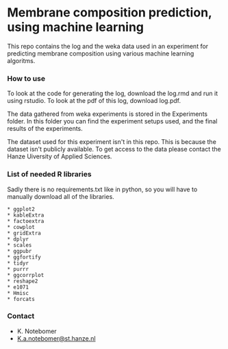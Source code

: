 # Membrane composition prediction, using machine learning
This repo contains the log and the weka data used in an experiment for predicting 
membrane composition using various machine learning algoritms.

### How to use ###

To look at the code for generating the log, download the log.rmd and run it using rstudio. 
To look at the pdf of this log, download log.pdf.

The data gathered from weka experiments is stored in the Experiments folder.
In this folder you can find the experiment setups used, and the final results of the experiments.

The dataset used for this experiment isn't in this repo. This is because the dataset isn't publicly 
available. To get access to the data please contact the Hanze Uiversity of Applied Sciences.

### List of needed R libraries ###

Sadly there is no requirements.txt like in python, so you will have to manually download all of the libraries.

```
* ggplot2
* kableExtra
* factoextra
* cowplot
* gridExtra
* dplyr
* scales
* ggpubr
* ggfortify
* tidyr
* purrr
* ggcorrplot
* reshape2
* e1071
* Hmisc
* forcats
```

### Contact ###

* K. Notebomer
* K.a.notebomer@st.hanze.nl
